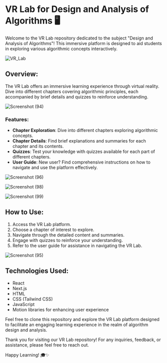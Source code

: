 # VR Lab for Design and Analysis of Algorithms 🖥️

Welcome to the VR Lab repository dedicated to the subject "Design and Analysis of Algorithms"! This immersive platform is designed to aid students in exploring various algorithmic concepts interactively.


![VR_Lab](https://github.com/prachinayakal/VR-Lab/assets/121372605/f5c0dea0-ad5d-453c-a3b4-d69791c905a8)



## Overview:
The VR Lab offers an immersive learning experience through virtual reality. Dive into different chapters covering algorithmic principles, each accompanied by brief details and quizzes to reinforce understanding.


![Screenshot (94)](https://github.com/prachinayakal/VR-Lab/assets/121372605/5dfcae88-1967-473f-8808-3495c96c54db)


### Features:
- **Chapter Exploration**: Dive into different chapters exploring algorithmic concepts.
- **Chapter Details**: Find brief explanations and summaries for each chapter and its contents.
- **Quizzes**: Test your knowledge with quizzes available for each part of different chapters.
- **User Guide**: New user? Find comprehensive instructions on how to navigate and use the platform effectively.

  
![Screenshot (96)](https://github.com/prachinayakal/VR-Lab/assets/121372605/deee66b6-deb2-4ad6-aa7a-59d5effb3deb)



![Screenshot (98)](https://github.com/prachinayakal/VR-Lab/assets/121372605/71c95607-5d52-48aa-9647-acfb83265a49)



![Screenshot (99)](https://github.com/prachinayakal/VR-Lab/assets/121372605/054539a5-a5da-4fb1-ad92-ebeffcb1964e)


## How to Use:
1. Access the VR Lab platform.
2. Choose a chapter of interest to explore.
3. Navigate through the detailed content and summaries.
4. Engage with quizzes to reinforce your understanding.
5. Refer to the user guide for assistance in navigating the VR Lab.

   
![Screenshot (95)](https://github.com/prachinayakal/VR-Lab/assets/121372605/ed232ec6-fce8-452d-9848-c61320c9db59)



## Technologies Used:
- React
- Next.js
- HTML
- CSS (Tailwind CSS)
- JavaScript
- Motion libraries for enhancing user experience



Feel free to clone this repository and explore the VR Lab platform designed to facilitate an engaging learning experience in the realm of algorithm design and analysis.

Thank you for visiting our VR Lab repository! For any inquiries, feedback, or assistance, please feel free to reach out.

Happy Learning! 🎓✨
